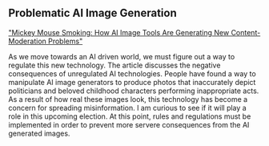 ## Problematic AI Image Generation
["Mickey Mouse Smoking: How AI Image Tools Are Generating New Content-Moderation Problems"](https://www.wsj.com/tech/ai/mickey-mouse-smoking-how-ai-image-tools-are-generating-new-content-moderation-problems-da90148e?mod=ai_more_article_pos22)

As we move towards an AI driven world, we must figure out a way to regulate this new technology. The article discusses the negative consequences of unregulated AI technologies. People have found a way to manipulate AI image generators to produce photos that inaccurately depict politicians and beloved childhood characters performing inappropriate acts. As a result of how real these images look, this technology has become a concern for spreading misinformation. I am curious to see if it will play a role in this upcoming election. At this point, rules and regulations must be implemented in order to prevent more servere consequences from the AI generated images. 